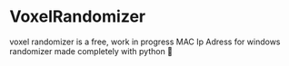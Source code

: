 # VoxelRandomizer

voxel randomizer is a free, work in progress MAC Ip Adress for windows randomizer made completely with python 🚀
